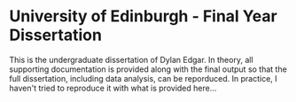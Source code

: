 # University of Edinburgh - Final Year Dissertation

This is the undergraduate dissertation of Dylan Edgar. In theory, all supporting documentation is provided along with the final output so that the full dissertation, including data analysis, can be reporduced. In practice, I haven't tried to reproduce it with what is provided here...
